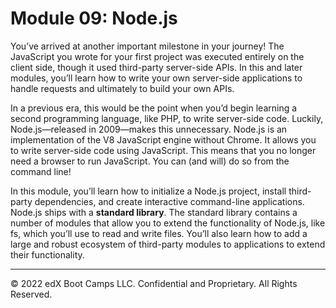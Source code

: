 # Module 09: Node.js
You’ve arrived at another important milestone in your journey! The JavaScript you wrote for your first project was executed entirely on the client side, though it used third-party server-side APIs. In this and later modules, you’ll learn how to write your own server-side applications to handle requests and ultimately to build your own APIs.

In a previous era, this would be the point when you’d begin learning a second programming language, like PHP, to write server-side code. Luckily, Node.js—released in 2009—makes this unnecessary. Node.js is an implementation of the V8 JavaScript engine without Chrome. It allows you to write server-side code using JavaScript. This means that you no longer need a browser to run JavaScript. You can (and will) do so from the command line!

In this module, you’ll learn how to initialize a Node.js project, install third-party dependencies, and create interactive command-line applications. Node.js ships with a **standard library**. The standard library contains a number of modules that allow you to extend the functionality of Node.js, like fs, which you’ll use to read and write files. You’ll also learn how to add a large and robust ecosystem of third-party modules to applications to extend their functionality.

---
© 2022 edX Boot Camps LLC. Confidential and Proprietary. All Rights Reserved.
